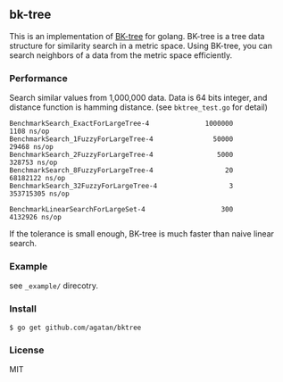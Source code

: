 ## bk-tree

This is an implementation of [BK-tree](https://en.wikipedia.org/wiki/BK-tree) for golang.
BK-tree is a tree data structure for similarity search in a metric space.
Using BK-tree, you can search neighbors of a data from the metric space efficiently.

### Performance

Search similar values from 1,000,000 data.
Data is 64 bits integer, and distance function is hamming distance.
(see `bktree_test.go` for detail)

```
BenchmarkSearch_ExactForLargeTree-4              1000000              1108 ns/op
BenchmarkSearch_1FuzzyForLargeTree-4               50000             29468 ns/op
BenchmarkSearch_2FuzzyForLargeTree-4                5000            328753 ns/op
BenchmarkSearch_8FuzzyForLargeTree-4                  20          68182122 ns/op
BenchmarkSearch_32FuzzyForLargeTree-4                  3         353715305 ns/op

BenchmarkLinearSearchForLargeSet-4                   300           4132926 ns/op
```

If the tolerance is small enough, BK-tree is much faster than naive linear search.


### Example

see `_example/` direcotry.

### Install

```
$ go get github.com/agatan/bktree
```

### License

MIT

